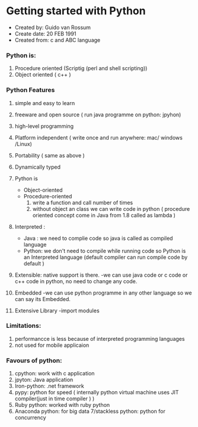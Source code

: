 # Getting started with Python

- Created by: Guido van Rossum
- Create date: 20 FEB 1991
- Created from: c and ABC language
	  
### Python is:

1. Procedure oriented (Scriptig (perl and shell scripting))
2. Object oriented ( c++ )

### Python Features
1. simple and easy to learn 
2. freeware and open source ( run java programme on python: jpyhon) 
3. high-level programming 
4. Platform independent ( write once and run anywhere: mac/ windows /Linux) 
5. Portability ( same as above )
6. Dynamically typed 
7. Python is 
	- Object-oriented
	- Procedure-oriented
	    1. write a function and call number of times 
	    2.  without object an class  we can write code in python ( procedure oriented concept come in Java from  1.8 called as lambda ) 

8. Interpreted : 
   - Java : we need to complie code so java is called as compiled language  
   - Python:  we don't need to compile while running code so Python is an Interpreted language (default compiler can run compile code by default )

9. Extensible: native support is there.
	-we can use java code or c code or c++ code in python, no need to change any code. 

10. Embedded 
	-we can use python programme in any other language so we can say its Embedded.

11. Extensive Library
	-import modules 
  
### Limitations:
1. performancce is less because of interpreted programming languages
2. not used for mobile applicaion 

### Favours of python:

1. cpython: work with c application 
2. jpyton: Java application
3. Iron-python: .net framework 
4. pypy: python for speed ( internally python virtual machine uses JIT compiler(just in time compiler ) )
5. Ruby python: worked with ruby python
6. Anaconda python:  for big data 
7/stackless python: python for concurrency 
